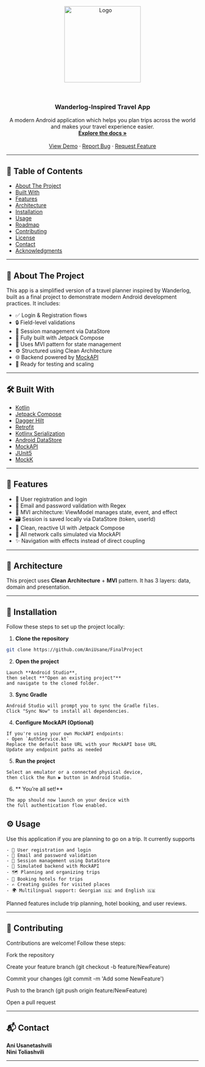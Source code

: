 <p align="center">
  <img src="https://styles.redditmedia.com/t5_6xu691/styles/communityIcon_lgr0ycdkte0d1.png" alt="Logo" width="200" height="200">
</p>
<br />
<div align="center">
  <h3 align="center"> Wanderlog-Inspired Travel App</h3>

  <p align="center">
    A modern Android application which helps you plan trips across the world and makes your travel experience easier.
    <br />
    <a href="#about-the-project"><strong>Explore the docs »</strong></a>
    <br />
    <br />
    <a href="#">View Demo</a>
    ·
    <a href="https://github.com/your_username/your_repo/issues">Report Bug</a>
    ·
    <a href="https://github.com/your_username/your_repo/issues">Request Feature</a>
  </p>
</div>

---

## 📖 Table of Contents

- [About The Project](#about-the-project)
- [Built With](#built-with)
- [Features](#features)
- [Architecture](#architecture)
- [Installation](#installation)
- [Usage](#usage)
- [Roadmap](#roadmap)
- [Contributing](#contributing)
- [License](#license)
- [Contact](#contact)
- [Acknowledgments](#acknowledgments)

---

## 🧭 About The Project

This app is a simplified version of a travel planner inspired by Wanderlog, built as a final project to demonstrate modern Android development practices. It includes:

- ✅ Login & Registration flows
- 🔒 Field-level validations
- 💾 Session management via DataStore
- 🎨 Fully built with Jetpack Compose
- 🧠 Uses MVI pattern for state management
- ⚙️ Structured using Clean Architecture
- 🌐 Backend powered by [MockAPI](https://mockapi.io/)
- 🧪 Ready for testing and scaling

---

## 🛠 Built With

- [Kotlin](https://kotlinlang.org/)
- [Jetpack Compose](https://developer.android.com/jetpack/compose)
- [Dagger Hilt](https://dagger.dev/hilt/)
- [Retrofit](https://square.github.io/retrofit/)
- [Kotlinx Serialization](https://github.com/Kotlin/kotlinx.serialization)
- [Android DataStore](https://developer.android.com/topic/libraries/architecture/datastore)
- [MockAPI](https://mockapi.io/)
- [JUnit5](https://junit.org/junit5/)
- [MockK](https://mockk.io/)

---

## 🚀 Features

- 📝 User registration and login
- 📧 Email and password validation with Regex
- 🧠 MVI architecture: ViewModel manages state, event, and effect
- 🗃️ Session is saved locally via DataStore (token, userId)
- 🎨 Clean, reactive UI with Jetpack Compose
- 📡 All network calls simulated via MockAPI
- ✨ Navigation with effects instead of direct coupling

---

## 🧱 Architecture

This project uses **Clean Architecture** + **MVI** pattern. It has 3 layers: data, domain and presentation. 


---

## 🧩 Installation

Follow these steps to set up the project locally:

1. **Clone the repository**

  ```bash
  git clone https://github.com/AniUsane/FinalProject
```
2. **Open the project**
   
```
Launch **Android Studio**,
then select **"Open an existing project"**
and navigate to the cloned folder.
```
3. **Sync Gradle**

```
Android Studio will prompt you to sync the Gradle files.
Click "Sync Now" to install all dependencies.
  ```
4. **Configure MockAPI (Optional)**
 ```
 If you're using your own MockAPI endpoints:
 - Open `AuthService.kt`
 Replace the default base URL with your MockAPI base URL
 Update any endpoint paths as needed
 ``` 
5. **Run the project**
```
Select an emulator or a connected physical device,
then click the Run ▶️ button in Android Studio.
  ```
6. ** You’re all set!**
  ```
The app should now launch on your device with
the full authentication flow enabled.
```

## ⚙️ Usage

Use this application if you are planning to go on a trip. It currently supports 
```
- 🔐 User registration and login
- 📧 Email and password validation
- 💾 Session management using DataStore
- 🧪 Simulated backend with MockAPI
- 🗺️ Planning and organizing trips
- 🏨 Booking hotels for trips
- ✍️ Creating guides for visited places
- 🌍 Multilingual support: Georgian 🇬🇪 and English 🇬🇧
```
Planned features include trip planning, hotel booking, and user reviews.

---

## 🤝 Contributing

Contributions are welcome! Follow these steps:

Fork the repository

Create your feature branch (git checkout -b feature/NewFeature)

Commit your changes (git commit -m 'Add some NewFeature')

Push to the branch (git push origin feature/NewFeature)

Open a pull request

---

## 📬 Contact

**Ani Usanetashvili**  
**Nini Toliashvili**

---
